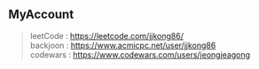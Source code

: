 ## MyAccount

> leetCode : <https://leetcode.com/jjkong86/>  
> backjoon : <https://www.acmicpc.net/user/jjkong86>  
> codewars : <https://www.codewars.com/users/jeongjeagong>  



